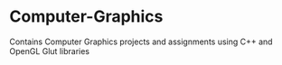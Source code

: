 # Computer-Graphics
Contains Computer Graphics projects and assignments using C++ and OpenGL Glut libraries
